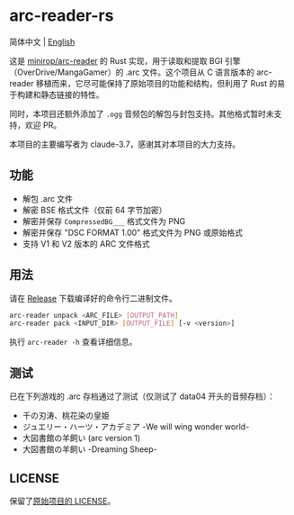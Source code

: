 # arc-reader-rs

简体中文 | [English](./README-en.md)

这是 [minirop/arc-reader](https://github.com/minirop/arc-reader) 的 Rust 实现，用于读取和提取 BGI 引擎（OverDrive/MangaGamer）的 .arc 文件。这个项目从 C 语言版本的 arc-reader 移植而来，它尽可能保持了原始项目的功能和结构，但利用了 Rust 的易于构建和静态链接的特性。

同时，本项目还额外添加了 `.ogg` 音频包的解包与封包支持。其他格式暂时未支持，欢迎 PR。

本项目的主要编写者为 claude-3.7，感谢其对本项目的大力支持。

## 功能

- 解包 .arc 文件
- 解密 BSE 格式文件（仅前 64 字节加密）
- 解密并保存 `CompressedBG___` 格式文件为 PNG
- 解密并保存 "DSC FORMAT 1.00" 格式文件为 PNG 或原始格式
- 支持 V1 和 V2 版本的 ARC 文件格式

## 用法

请在 [Release](https://github.com/lxl66566/arc-reader-rs/releases/) 下载编译好的命令行二进制文件。

```sh
arc-reader unpack <ARC_FILE> [OUTPUT_PATH]
arc-reader pack <INPUT_DIR> [OUTPUT_FILE] [-v <version>]
```

执行 `arc-reader -h` 查看详细信息。

## 测试

已在下列游戏的 .arc 存档通过了测试（仅测试了 data04 开头的音频存档）：

- 千の刃涛、桃花染の皇姫
- ジュエリー・ハーツ・アカデミア -We will wing wonder world-
- 大図書館の羊飼い (arc version 1)
- 大図書館の羊飼い -Dreaming Sheep-

## LICENSE

保留了[原始项目的 LICENSE](./licence.txt)。
